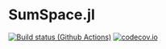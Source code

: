 # SumSpace.jl

[![Build status (Github Actions)](https://github.com/ioannisPApapadopoulos/SumSpace.jl/workflows/CI/badge.svg)](https://github.com/ioannisPApapadopoulos/SumSpace.jl/actions)
[![codecov.io](http://codecov.io/github/ioannisPApapadopoulos/SumSpace.jl/coverage.svg?branch=main)](http://codecov.io/github/ioannisPApapadopoulos/SumSpace.jl?branch=main)